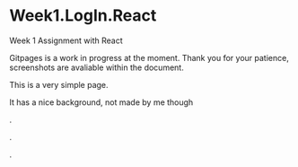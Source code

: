 
# Week1.LogIn.React
Week 1 Assignment with React

Gitpages is a work in progress at the moment. Thank you for your patience, screenshots are avaliable within the document.

This is a very simple page.


It has a nice background, not made by me though 






.


.


.


